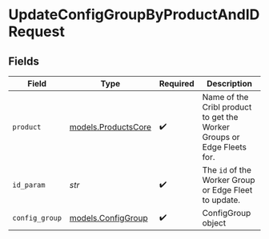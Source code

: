 # UpdateConfigGroupByProductAndIDRequest


## Fields

| Field                                                                  | Type                                                                   | Required                                                               | Description                                                            |
| ---------------------------------------------------------------------- | ---------------------------------------------------------------------- | ---------------------------------------------------------------------- | ---------------------------------------------------------------------- |
| `product`                                                              | [models.ProductsCore](../models/productscore.md)                       | :heavy_check_mark:                                                     | Name of the Cribl product to get the Worker Groups or Edge Fleets for. |
| `id_param`                                                             | *str*                                                                  | :heavy_check_mark:                                                     | The <code>id</code> of the Worker Group or Edge Fleet to update.       |
| `config_group`                                                         | [models.ConfigGroup](../models/configgroup.md)                         | :heavy_check_mark:                                                     | ConfigGroup object                                                     |